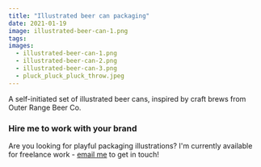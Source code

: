 ```yaml
---
title: "Illustrated beer can packaging"
date: 2021-01-19
image: illustrated-beer-can-1.png
tags:
images:
  - illustrated-beer-can-1.png
  - illustrated-beer-can-2.png
  - illustrated-beer-can-3.png
  - pluck_pluck_pluck_throw.jpeg
---
```


A self-initiated set of illustrated beer cans, inspired by craft brews from Outer Range Beer Co.

### Hire me to work with your brand
Are you looking for playful packaging illustrations? I'm currently available for freelance work - [email me](mailto:vicky@vickyhughes.co.uk) to get in touch!
